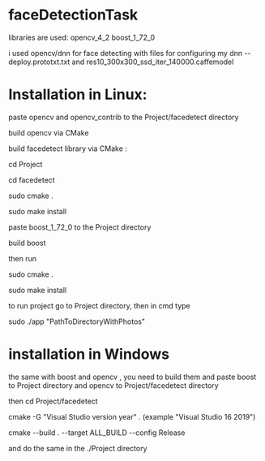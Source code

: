 # faceDetectionTask

libraries are used:
opencv_4_2
boost_1_72_0

i used opencv/dnn for face detecting with files for configuring my dnn -- deploy.prototxt.txt and res10_300x300_ssd_iter_140000.caffemodel

# Installation in Linux:

paste opencv and opencv_contrib to the Project/facedetect directory 

build opencv via CMake 

build facedetect library via CMake : 

  cd Project
  
  cd facedetect
  
  sudo cmake .
  
  sudo make install
  
  
paste boost_1_72_0 to the Project directory 

build boost

then run

  sudo cmake .
  
  sudo make install
  
to run project go to Project directory, then in cmd type 

sudo ./app "PathToDirectoryWithPhotos" 

# installation in Windows

the same with boost and opencv , you need to build them and paste boost to Project directory and opencv to Project/facedetect directory 

then cd Project/facedetect 

  cmake -G "Visual Studio version year" .  (example "Visual Studio 16 2019")
  
  cmake --build . --target ALL_BUILD --config Release
  
and do the same in the ./Project directory
